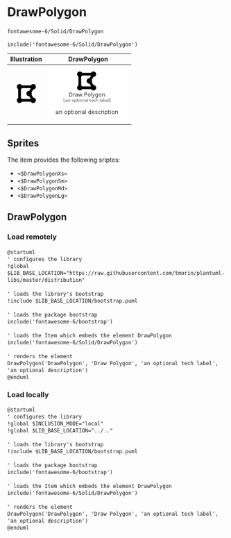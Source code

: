 # DrawPolygon


```text
fontawesome-6/Solid/DrawPolygon
```

```text
include('fontawesome-6/Solid/DrawPolygon')
```



| Illustration | DrawPolygon |
| :---: | :---: |
| ![illustration for Illustration](../../fontawesome-6/Solid/DrawPolygon.png) | ![illustration for DrawPolygon](../../fontawesome-6/Solid/DrawPolygon.Local.png) |



## Sprites
The item provides the following sriptes:

- `<$DrawPolygonXs>`
- `<$DrawPolygonSm>`
- `<$DrawPolygonMd>`
- `<$DrawPolygonLg>`





## DrawPolygon

### Load remotely
```plantuml
@startuml
' configures the library
!global $LIB_BASE_LOCATION="https://raw.githubusercontent.com/tmorin/plantuml-libs/master/distribution"

' loads the library's bootstrap
!include $LIB_BASE_LOCATION/bootstrap.puml

' loads the package bootstrap
include('fontawesome-6/bootstrap')

' loads the Item which embeds the element DrawPolygon
include('fontawesome-6/Solid/DrawPolygon')

' renders the element
DrawPolygon('DrawPolygon', 'Draw Polygon', 'an optional tech label', 'an optional description')
@enduml
```

### Load locally
```plantuml
@startuml
' configures the library
!global $INCLUSION_MODE="local"
!global $LIB_BASE_LOCATION="../.."

' loads the library's bootstrap
!include $LIB_BASE_LOCATION/bootstrap.puml

' loads the package bootstrap
include('fontawesome-6/bootstrap')

' loads the Item which embeds the element DrawPolygon
include('fontawesome-6/Solid/DrawPolygon')

' renders the element
DrawPolygon('DrawPolygon', 'Draw Polygon', 'an optional tech label', 'an optional description')
@enduml
```

